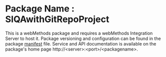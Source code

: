 # Package Name : SIQAwithGitRepoProject
This is a webMethods package and requires a webMethods Integration Server to host it. Package versioning and configuration can be found in the package [manifest](./SIQAwithGitRepoProject/manifest.v3) file. Service and API documentation is available on the package's home page http://&lt;server&gt;:&lt;port&gt;/&lt;packagename>.